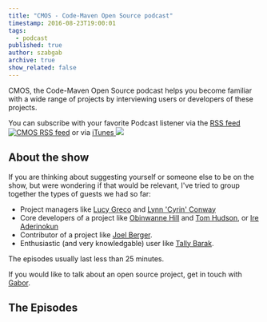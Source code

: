 ```yaml
---
title: "CMOS - Code-Maven Open Source podcast"
timestamp: 2016-08-23T19:00:01
tags:
  - podcast
published: true
author: szabgab
archive: true
show_related: false
---
```



CMOS, the Code-Maven Open Source podcast helps you become familiar with a wide range of projects by interviewing users or developers of these projects.

You can subscribe with your favorite Podcast listener via the <a href="/rss/cmos">RSS feed <img src="/img/feed-icon16x16.png" alt="CMOS RSS feed" /></a>
or via <a href="https://itunes.apple.com/il/podcast/code-maven/id1153427237">iTunes <img src="/img/itunes.png" alr="iTunes" /></a>


## About the show

If you are thinking about suggesting yourself or someone else to be on the show, but were wondering if that would be
relevant, I've tried to group together the types of guests we had so far:

* Project managers like [Lucy Greco](/cmos-5-lucy-greco-dictationbridge) and
     [Lynn 'Cyrin' Conway](/cmos-8-lynn-cyrin-bundler-rubygems)
* Core developers of a project like [Obinwanne Hill](/cmos-7-obinwanne-hill-restivejs) and
      [Tom Hudson](/cmos-4-tom-hudson-gron), or [Ire Aderinokun](/cmos-9-ire-aderinokun)
* Contributor of a project like [Joel Berger](/cmos-3-joel-berger-mojolicious).
* Enthusiastic (and very knowledgable) user like [Tally Barak](/cmos-6-tally-barak-graphql).

The episodes usually last less than 25 minutes.

If you would like to talk about an open source project, get in touch with [Gabor](https://twitter.com/szabgab).

<!--
## Other recommended podcasts

If you are interested in deep discussions with open source developers, I recommend
the [ChangeLog](https://changelog.com/) and the [Request For Commits](https://changelog.com/rfc/). 

If you are new to progamming I'd recommend the [CodeNewbie](http://codenewbie.org/) podcast.

They are awesome.

## How to listen to podcasts?

Personally I use <b>Podcast Addict on Android</b> and I've [described it how](http://szabgab.com/podcasts.html) along with
a few other recommended podcasts. In addition there are plenty of [explanations on YouTube](https://www.youtube.com/results?search_query=how+to+listen+to+podcasts).

-->

## The Episodes
